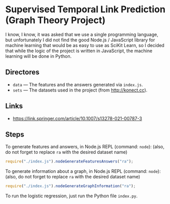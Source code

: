 # Supervised Temporal Link Prediction (Graph Theory Project)

I know, I know, it was asked that we use a single programming language,
but unfortunately I did not find the good Node.js / JavaScript library
for machine learning that would be as easy to use as SciKit Learn, so I
decided that while the logic of the project is written in JavaScript,
the machine learning will be done in Python.

## Directores

-   `data` &mdash; The features and the answers generated via `index.js`.
-   `sets` &mdash; The datasets used in the project (from http://konect.cc).

## Links

-   https://link.springer.com/article/10.1007/s13278-021-00787-3

## Steps

To generate features and answers, in Node.js REPL (command: `node`):
(also, do not forget to replace `ra` with the desired dataset name)

```js
require("./index.js").nodeGenerateFeaturesAnswers("ra");
```

To generate information about a graph, in Node.js REPL (command: `node`):
(also, do not forget to replace `ra` with the desired dataset name)

```js
require("./index.js").nodeGenerateGraphInformation("ra");
```

To run the logistic regression, just run the Python file `index.py`.
